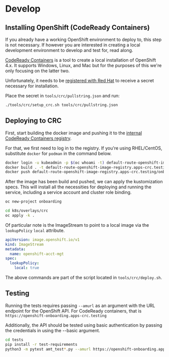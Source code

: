 # Develop

## Installing OpenShift (CodeReady Containers)
If you already have a working OpenShift environment to deploy to, this step
is not necessary. If however you are interested in creating a local
development environment to develop and test for, read along.

[CodeReady Containers](https://code-ready.github.io/crc/) is a tool to create
a local installation of OpenShift 4.x. It supports Windows, Linux, and Mac but
for the purposes of this we're only focusing on the latter two.

Unfortunately, it needs to be [registered with Red Hat](https://cloud.redhat.com/openshift/create/local)
to receive a secret necessary for installation.

Place the secret in `tools/crc/pullstring.json` and run:

```bash
./tools/crc/setup_crc.sh tools/crc/pullstring.json
```

## Deploying to CRC
First, start building the docker image and pushing it to the [internal
CodeReady Containers registry](
https://code-ready.github.io/crc/#accessing-the-internal-openshift-registry_gsg).

For that, we first need to log in to the registry. If you're using RHEL/CentOS,
substitute `docker` for `podman` in the command below.

```bash
docker login -u kubeadmin -p $(oc whoami -t) default-route-openshift-image-registry.apps-crc.testing
docker build . -t default-route-openshift-image-registry.apps-crc.testing/onboarding/openshift-acct-mgt:latest
docker push default-route-openshift-image-registry.apps-crc.testing/onboarding/openshift-acct-mgt:latest
```

After the image has been build and pushed, we can apply the kustomization specs.
This will install all the necessities for deploying and running the service,
including a service account and cluster role binding.

```bash
oc new-project onboarding

cd k8s/overlays/crc
oc apply -k .
```

Of particular note is the ImageStream to point to a local image via the
`lookupPolicy` `local` attribute.

```yaml
apiVersion: image.openshift.io/v1
kind: ImageStream
metadata:
  name: openshift-acct-mgt
spec:
  lookupPolicy:
    local: true
```

The above commands are part of the script located in `tools/crc/deploy.sh`.

## Testing

Running the tests requires passing `--amurl` as an argument with the URL endpoint
for the OpenShift API. For CodeReady containers, that is
`https://openshift-onboarding.apps-crc.testing`

Additionally, the API should be tested using basic authentication by passing the 
credentials in using the --basic argument.

```bash
cd tests
pip install -r test-requirements
python3 -m pytest amt_test*.py --amurl https://openshift-onboarding.apps-crc.testing --basic admin:user
```


